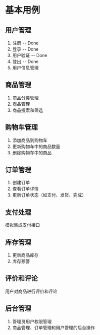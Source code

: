 # 基本用例

## 用户管理

1. 注册	-- Done
2. 登录	-- Done
3. 用户验证	-- Done
4. 登出	-- Done
5. 用户信息管理

## 商品管理

1. 商品分类管理
2. 商品管理
3. 商品搜索和筛选

## 购物车管理

1. 添加商品到购物车
2. 更新购物车中的商品数量
3. 删除购物车中的商品

## 订单管理

1. 创建订单
2. 查看订单详情
3. 更新订单状态（如支付、发货、完成）

## 支付处理

模拟集成支付接口

## 库存管理

1. 更新商品库存
2. 库存预警

## 评价和评论

用户对商品进行评价和评论

## 后台管理

1. 管理员用户权限管理
2. 商品管理、订单管理和用户管理的后台操作